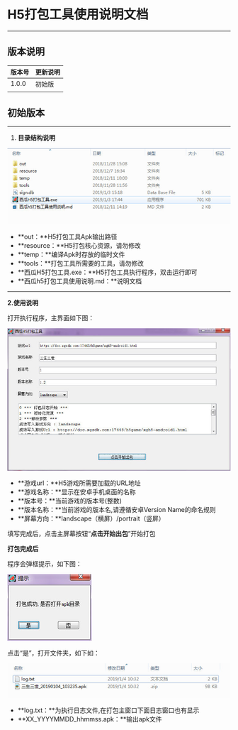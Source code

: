 # H5打包工具使用说明文档

---

## 版本说明

| **版本号** | **更新说明** |
| :--- | :--- |
| 1.0.0 | 初始版 |
|  |  |

## 初始版本

---

1. **目录结构说明**

![](/img/1-mulu.jpg)

* **out：**H5打包工具Apk输出路径
* **resource：**H5打包核心资源，请勿修改
* **temp：**编译Apk时存放的临时文件
* **tools：**打包工具所需要的工具，请勿修改
* **西瓜H5打包工具.exe：**H5打包工具执行程序，双击运行即可
* **西瓜h5打包工具使用说明.md：**说明文档

---

**2.使用说明**

打开执行程序，主界面如下图：

![](/img/1-zhujiemian.jpg)

* **游戏url：**H5游戏所需要加载的URL地址
* **游戏名称：**显示在安卓手机桌面的名称
* **版本号：**当前游戏的版本号\(整数\)
* **版本名称：**当前游戏的版本名,请遵循安卓Version Name的命名规则
* **屏幕方向：**landscape（横屏）/portrait（竖屏）

填写完成后，点击主屏幕按钮“**点击开始出包**”开始打包

**打包完成后**

程序会弹框提示，如下图：

![](/img/1-open.jpg)

点击“是”，打开文件夹，如下如：

![](/img/1-apk.jpg)

* **log.txt：**为执行日志文件,在打包主窗口下面日志窗口也有显示
* **XX\_YYYYMMDD\_hhmmss.apk：**输出apk文件



